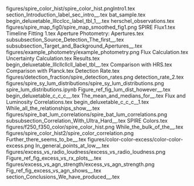 
figures/spire_color_hist/spire_color_hist.pngIntro1.tex
section_Introduction_label_sec_intro__.tex
bat_sample.tex
begin_deluxetable_lllcclcc_label_tbl_1__.tex
herschel_observations.tex
figures/spire_map_fig0/spire_map_smoothed_fig1.png
SPIRE Flux1.tex
Timeline Fitting 1.tex
Aperture Photometry: Apertures.tex
subsubsection_Source_Detection_The_first__.tex
subsubsection_Target_and_Background_Apertures__.tex
figures/example_photometry/example_photometry.png
Flux Calculation.tex
Uncertainty Calculation.tex
Results.tex
begin_deluxetable_lllcllcllcll_label_tbl__.tex
Comparison with HRS.tex
Comparison with Planck.tex
Detection Rate.tex
figures/detection_fraction/spire_detection_rates.png
detection_rate_2.tex
figures/spire_sy_lum_distributions/spire_sy_lum_distributions.png
spire_lum_distributions.ipynb
Figure_ref_fig_lum_dist_however__.tex
begin_deluxetable_c_c_c__.tex
The_mean_and_medians_for__.tex
Flux and Luminosity Correlations.tex
begin_deluxetable_c_c_c__1.tex
While_all_the_relationships_show__.tex
figures/spire_bat_lum_correlations/spire_bat_lum_correlations.png
subsubsection_Correlation_With_Ultra_Hard__.tex
SPIRE Colors.tex
figures/f250_f350_color/spire_color_hist.png
While_the_bulk_of_the__.tex
figures/spire_color_hist2/spire_color_correlation.png
Further_there_seems_to_be__.tex
figures/color-color-excess/color-color-excess.png
In_general_points_at_low__.tex
figures/excess_vs_radio_loudness/excess_vs_radio_loudness.png
Figure_ref_fig_excess_vs_rx_plots__.tex
figures/excess_vs_agn_strength/excess_vs_agn_strength.png
Fig_ref_fig_excess_vs_agn_shows__.tex
section_Conclusions_We_have_produced__.tex

  